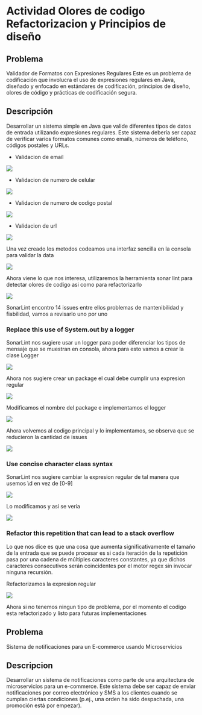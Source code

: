 # Actividad Olores de codigo Refactorizacion y Principios de diseño 

## Problema

Validador de Formatos con Expresiones Regulares
Este es un problema de codificación que involucra el uso de expresiones regulares en Java, diseñado y enfocado en estándares de codificación, principios de diseño, olores de código y prácticas de codificación segura.

## Descripción

Desarrollar un sistema simple en Java que valide diferentes tipos de datos de entrada utilizando
expresiones regulares. Este sistema debería ser capaz de verificar varios formatos comunes como
emails, números de teléfono, códigos postales y URLs.

- Validacion de email

![](images/image.png)

- Validacion de numero de celular

![](images/image-1.png)

- Validacion de numero de codigo postal

![](images/image-2.png)

- Validacion de url

![](images/image-3.png)

Una vez creado los metodos codeamos una interfaz sencilla en la consola para validar la data

![](images/image-4.png)

Ahora viene lo que nos interesa, utilizaremos la herramienta sonar lint para detectar olores de codigo asi como para refactorizarlo

![](images/image-5.png)

SonarLint encontro 14 issues entre ellos problemas de mantenibilidad y fiabilidad, vamos a revisarlo uno por uno

### Replace this use of System.out by a logger

SonarLint nos sugiere usar un logger para poder diferenciar los tipos de mensaje que se muestran en consola, ahora para esto vamos a crear la clase Logger

![](images/image-6.png)

Ahora nos sugiere crear un package el cual debe cumplir una expresion regular

![](images/image-7.png)

Modificamos el nombre del package e implementamos el logger

![](images/image-8.png)

Ahora volvemos al codigo principal y lo implementamos, se observa que se reducieron la cantidad de issues

![](images/image-9.png)

### Use concise character class syntax

SonarLint nos sugiere cambiar la expresion regular de tal manera que usemos \\d en vez de [0-9]

![](images/image-10.png)

Lo modificamos y asi se veria

![](images/image-11.png)

### Refactor this repetition that can lead to a stack overflow

Lo que nos dice es que una cosa que aumenta significativamente el tamaño de la entrada que se puede procesar es si cada iteración de la repetición pasa por una cadena de múltiples caracteres constantes, ya que dichos caracteres consecutivos serán coincidentes por el motor regex sin invocar ninguna recursión.

Refactorizamos la expresion regular

![](images/image-12.png)

Ahora si no tenemos ningun tipo de problema, por el momento el codigo esta refactorizado y listo para futuras implementaciones

## Problema

Sistema de notificaciones para un E-commerce usando Microservicios

## Descripcion

Desarrollar un sistema de notificaciones como parte de una arquitectura de microservicios para un
e-commerce. Este sistema debe ser capaz de enviar notificaciones por correo electrónico y SMS a los clientes cuando se cumplan ciertas condiciones (p.ej., una orden ha sido despachada, una promoción está por empezar).



